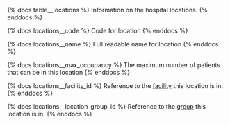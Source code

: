 {% docs table__locations %}
Information on the hospital locations.
{% enddocs %}

{% docs locations__code %}
Code for location
{% enddocs %}

{% docs locations__name %}
Full readable name for location
{% enddocs %}

{% docs locations__max_occupancy %}
The maximum number of patients that can be in this location
{% enddocs %}

{% docs locations__facility_id %}
Reference to the [facility](#!/source/source.tamanu.tamanu.facilities) this location is in.
{% enddocs %}

{% docs locations__location_group_id %}
Reference to the [group](#!/source/source.tamanu.tamanu.location_groups) this location is in.
{% enddocs %}
